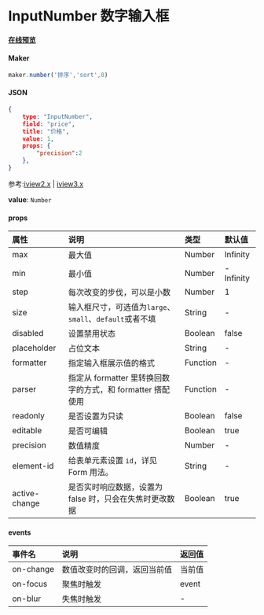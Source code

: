 # InputNumber 数字输入框

#### [在线预览](https://jsrun.net/xehKp/edit)

#### Maker
```js
maker.number('排序','sort',0)
```

#### JSON
```json
{
    type: "InputNumber",
    field: "price",
    title: "价格",
    value: 1,
    props: {
        "precision":2 
    },
}
```

参考:[iview2.x](http://v2.iviewui.com/components/input-number#API) | [iview3.x](https://www.iviewui.com/components/input-number#API)

**value**: `Number`

#### props

| 属性          | 说明                                                       | 类型     | 默认值    |
| :------------ | :--------------------------------------------------------- | :------- | :-------- |
| max           | 最大值                                                     | Number   | Infinity  |
| min           | 最小值                                                     | Number   | -Infinity |
| step          | 每次改变的步伐，可以是小数                                 | Number   | 1         |
| size          | 输入框尺寸，可选值为`large`、`small`、`default`或者不填    | String   | -         |
| disabled      | 设置禁用状态                                               | Boolean  | false     |
| placeholder   | 占位文本                                                   | String   | -         |
| formatter     | 指定输入框展示值的格式                                     | Function | -         |
| parser        | 指定从 formatter 里转换回数字的方式，和 formatter 搭配使用 | Function | -         |
| readonly      | 是否设置为只读                                             | Boolean  | false     |
| editable      | 是否可编辑                                                 | Boolean  | true      |
| precision     | 数值精度                                                   | Number   | -         |
| element-id    | 给表单元素设置 `id`，详见 Form 用法。                      | String   | -         |
| active-change | 是否实时响应数据，设置为 false 时，只会在失焦时更改数据    | Boolean  | true      |

#### events

| 事件名    | 说明                         | 返回值 |
| :-------- | :--------------------------- | :----- |
| on-change | 数值改变时的回调，返回当前值 | 当前值 |
| on-focus  | 聚焦时触发                   | event  |
| on-blur   | 失焦时触发                   | -      |